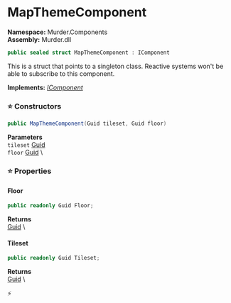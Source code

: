 # MapThemeComponent

**Namespace:** Murder.Components \
**Assembly:** Murder.dll

```csharp
public sealed struct MapThemeComponent : IComponent
```

This is a struct that points to a singleton class.
            Reactive systems won't be able to subscribe to this component.

**Implements:** _[IComponent](/Bang/Components/IComponent.html)_

### ⭐ Constructors
```csharp
public MapThemeComponent(Guid tileset, Guid floor)
```

**Parameters** \
`tileset` [Guid](https://learn.microsoft.com/en-us/dotnet/api/System.Guid?view=net-7.0) \
`floor` [Guid](https://learn.microsoft.com/en-us/dotnet/api/System.Guid?view=net-7.0) \

### ⭐ Properties
#### Floor
```csharp
public readonly Guid Floor;
```

**Returns** \
[Guid](https://learn.microsoft.com/en-us/dotnet/api/System.Guid?view=net-7.0) \
#### Tileset
```csharp
public readonly Guid Tileset;
```

**Returns** \
[Guid](https://learn.microsoft.com/en-us/dotnet/api/System.Guid?view=net-7.0) \


⚡